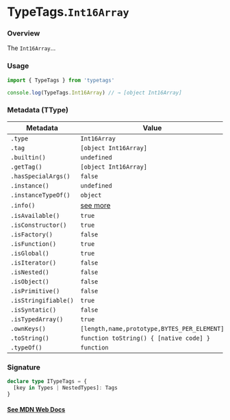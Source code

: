 # TypeTags.`Int16Array`

### Overview

The `Int16Array`...

### Usage

```js
import { TypeTags } from 'typetags'

console.log(TypeTags.Int16Array) // → [object Int16Array]
```

### Metadata (TType)

| Metadata             | Value                                       |
| -------------------- | ------------------------------------------- |
| `.type`              | `Int16Array`                                |
| `.tag`               | `[object Int16Array]`                       |
| `.builtin()`         | `undefined`                                 |
| `.getTag()`          | `[object Int16Array]`                       |
| `.hasSpecialArgs()`  | `false`                                     |
| `.instance()`        | `undefined`                                 |
| `.instanceTypeOf()`  | `object`                                    |
| `.info()`            | [see more]()                                |
| `.isAvailable()`     | `true`                                      |
| `.isConstructor()`   | `true`                                      |
| `.isFactory()`       | `false`                                     |
| `.isFunction()`      | `true`                                      |
| `.isGlobal()`        | `true`                                      |
| `.isIterator()`      | `false`                                     |
| `.isNested()`        | `false`                                     |
| `.isObject()`        | `false`                                     |
| `.isPrimitive()`     | `false`                                     |
| `.isStringifiable()` | `true`                                      |
| `.isSyntatic()`      | `false`                                     |
| `.isTypedArray()`    | `true`                                      |
| `.ownKeys()`         | `[length,name,prototype,BYTES_PER_ELEMENT]` |
| `.toString()`        | `function toString() { [native code] }`     |
| `.typeOf()`          | `function`                                  |

### Signature

```ts
declare type ITypeTags = {
  [key in Types | NestedTypes]: Tags
}
```

#### [See MDN Web Docs](https://developer.mozilla.org/en-US/docs/Web/API/AbortController)
